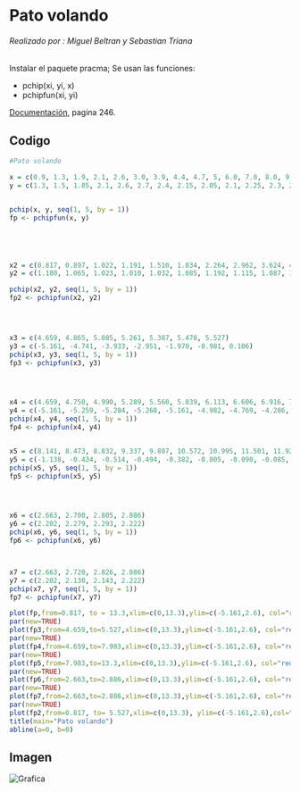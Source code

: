 # Pato volando

###### Realizado por : Miguel Beltran y Sebastian Triana

Instalar el paquete pracma;
Se usan las funciones: 
- pchip(xi, yi, x)
- pchipfun(xi, yi)

[Documentación](https://cran.r-project.org/web/packages/pracma/pracma.pdf "Documentación"), pagina 246.

## Codigo
```r
#Pato volando

x = c(0.9, 1.3, 1.9, 2.1, 2.6, 3.0, 3.9, 4.4, 4.7, 5, 6.0, 7.0, 8.0, 9.2, 10.5, 11.3, 11.6, 12.0, 12.6, 13.0, 13.3)
y = c(1.3, 1.5, 1.85, 2.1, 2.6, 2.7, 2.4, 2.15, 2.05, 2.1, 2.25, 2.3, 2.25, 1.95, 1.4, 0.9, 0.7, 0.6, 0.5, 0.4, 0.25)


pchip(x, y, seq(1, 5, by = 1))
fp <- pchipfun(x, y)





x2 = c(0.817, 0.897, 1.022, 1.191, 1.510, 1.834, 2.264, 2.962, 3.624, 4.202, 4.499, 4.779, 5.109, 5.527)
y2 = c(1.180, 1.065, 1.023, 1.010, 1.032, 1.085, 1.192, 1.115, 1.087, 1.100, 0.830, 0.608, 0.350, 0.106)

pchip(x2, y2, seq(1, 5, by = 1))
fp2 <- pchipfun(x2, y2)

  


x3 = c(4.659, 4.865, 5.085, 5.261, 5.387, 5.478, 5.527)
y3 = c(-5.161, -4.741, -3.933, -2.951, -1.970, -0.981, 0.106)
pchip(x3, y3, seq(1, 5, by = 1))
fp3 <- pchipfun(x3, y3)




x4 = c(4.659, 4.750, 4.990, 5.289, 5.560, 5.839, 6.113, 6.606, 6.916, 7.305, 7.563, 7.802, 7.983)
y4 = c(-5.161, -5.259, -5.284, -5.268, -5.161, -4.982, -4.769, -4.286, -3.911, -3.213, -2.670, -2.176, -1.655)
pchip(x4, y4, seq(1, 5, by = 1))
fp4 <- pchipfun(x4, y4)


x5 = c(8.141, 8.473, 8.832, 9.337, 9.887, 10.572, 10.995, 11.501, 11.923, 12.364, 12.763, 13.300)
y5 = c(-1.138, -0.434, -0.514, -0.494, -0.382, -0.005, -0.090, -0.085, -0.030, 0.093, 0.120, 0.250)
pchip(x5, y5, seq(1, 5, by = 1))
fp5 <- pchipfun(x5, y5)




x6 = c(2.663, 2.700, 2.805, 2.886)
y6 = c(2.202, 2.279, 2.293, 2.222)
pchip(x6, y6, seq(1, 5, by = 1))
fp6 <- pchipfun(x6, y6)



x7 = c(2.663, 2.720, 2.826, 2.886)
y7 = c(2.202, 2.130, 2.143, 2.222)
pchip(x7, y7, seq(1, 5, by = 1))
fp7 <- pchipfun(x7, y7)

plot(fp,from=0.817, to = 13.3,xlim=c(0,13.3),ylim=c(-5.161,2.6), col="red")
par(new=TRUE)
plot(fp3,from=4.659,to=5.527,xlim=c(0,13.3),ylim=c(-5.161,2.6), col="red")
par(new=TRUE)
plot(fp4,from=4.659,to=7.983,xlim=c(0,13.3),ylim=c(-5.161,2.6), col="red")
par(new=TRUE)
plot(fp5,from=7.983,to=13.3,xlim=c(0,13.3),ylim=c(-5.161,2.6), col="red")
par(new=TRUE)
plot(fp6,from=2.663,to=2.886,xlim=c(0,13.3),ylim=c(-5.161,2.6), col="red")
par(new=TRUE)
plot(fp7,from=2.663,to=2.886,xlim=c(0,13.3),ylim=c(-5.161,2.6), col="red")
par(new=TRUE)
plot(fp2,from=0.817, to= 5.527,xlim=c(0,13.3), ylim=c(-5.161,2.6),col="red",  axes=TRUE) 
title(main="Pato volando")
abline(a=0, b=0)

```

## Imagen

![Grafica](https://github.com/SebastianTrianaP/Analisis-Numerico-1826-Juan-Sebastian-Triana-Perez/blob/master/Pato%20volando/Pato.JPG)

